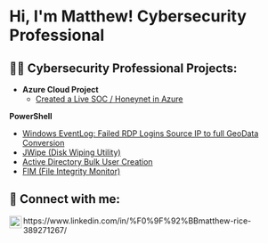 <h1>Hi, I'm Matthew! Cybersecurity Professional </a></h1>

<h2>👨‍💻 Cybersecurity Professional Projects:</h2>

- <b>Azure Cloud Project</b>
  - [Created a Live SOC / Honeynet in Azure](https://github.com/MatthewCyberTest/Azure-SOC/tree/main)

 <b>PowerShell</b>
  - [Windows EventLog: Failed RDP Logins Source IP to full GeoData Conversion](https://github.com/joshmadakor1/Sentinel-Lab)
  - [JWipe (Disk Wiping Utility)](https://github.com/joshmadakor1/Jwipe.PowerShell)
  - [Active Directory Bulk User Creation](https://github.com/joshmadakor1/AD_PS)
  - [FIM (File Integrity Monitor)](https://github.com/joshmadakor1/PowerShell-Integrity-FIM)




<h2> 🤳 Connect with me:</h2>

<img align="left" alt="MatthewRice | LinkedIn" width="22px" src="https://cdn.jsdelivr.net/npm/simple-icons@v3/icons/linkedin.svg" />
https://www.linkedin.com/in/%F0%9F%92%BBmatthew-rice-389271267/


